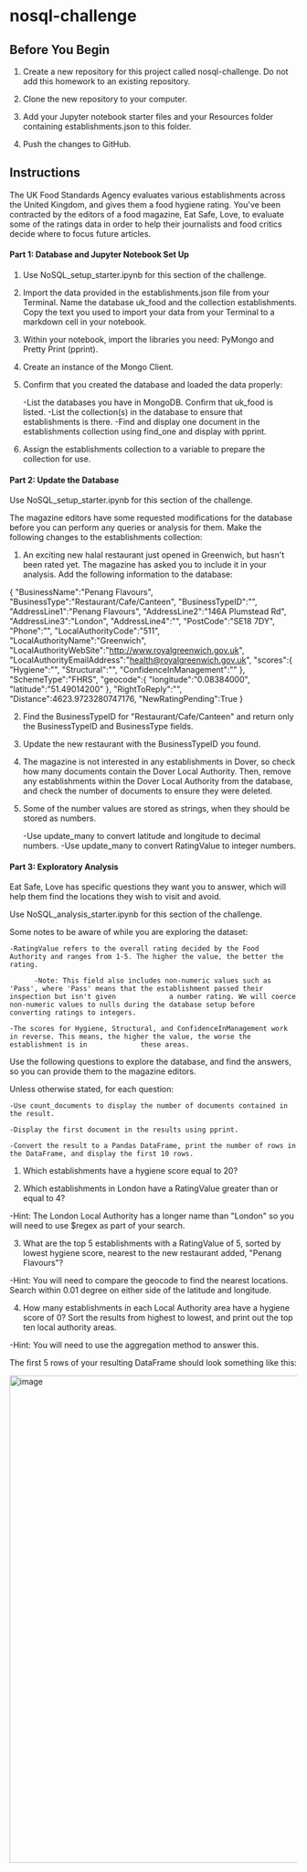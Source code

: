 # nosql-challenge

## Before You Begin
1. Create a new repository for this project called nosql-challenge. Do not add this homework to an existing repository.

2. Clone the new repository to your computer.

3. Add your Jupyter notebook starter files and your Resources folder containing establishments.json to this folder.

4. Push the changes to GitHub.


## Instructions
The UK Food Standards Agency evaluates various establishments across the United Kingdom, and gives them a food hygiene rating. You've been contracted by the editors of a food magazine, Eat Safe, Love, to evaluate some of the ratings data in order to help their journalists and food critics decide where to focus future articles.

#### Part 1: Database and Jupyter Notebook Set Up
1. Use NoSQL_setup_starter.ipynb for this section of the challenge.

2. Import the data provided in the establishments.json file from your Terminal. Name the database uk_food and the collection establishments. Copy the text you used to import your data from your Terminal to a markdown cell in your notebook.

3. Within your notebook, import the libraries you need: PyMongo and Pretty Print (pprint).

4. Create an instance of the Mongo Client.

5. Confirm that you created the database and loaded the data properly:

      -List the databases you have in MongoDB. Confirm that uk_food is listed.
      -List the collection(s) in the database to ensure that establishments is there.
      -Find and display one document in the establishments collection using find_one and display with pprint.
6. Assign the establishments collection to a variable to prepare the collection for use.

#### Part 2: Update the Database
Use NoSQL_setup_starter.ipynb for this section of the challenge.

The magazine editors have some requested modifications for the database before you can perform any queries or analysis for them. Make the following changes to the establishments collection:

1. An exciting new halal restaurant just opened in Greenwich, but hasn't been rated yet. The magazine has asked you to include it in your analysis. Add the following information to the database:

{
    "BusinessName":"Penang Flavours",
    "BusinessType":"Restaurant/Cafe/Canteen",
    "BusinessTypeID":"",
    "AddressLine1":"Penang Flavours",
    "AddressLine2":"146A Plumstead Rd",
    "AddressLine3":"London",
    "AddressLine4":"",
    "PostCode":"SE18 7DY",
    "Phone":"",
    "LocalAuthorityCode":"511",
    "LocalAuthorityName":"Greenwich",
    "LocalAuthorityWebSite":"http://www.royalgreenwich.gov.uk",
    "LocalAuthorityEmailAddress":"health@royalgreenwich.gov.uk",
    "scores":{
        "Hygiene":"",
        "Structural":"",
        "ConfidenceInManagement":""
    },
    "SchemeType":"FHRS",
    "geocode":{
        "longitude":"0.08384000",
        "latitude":"51.49014200"
    },
    "RightToReply":"",
    "Distance":4623.9723280747176,
    "NewRatingPending":True
}

2. Find the BusinessTypeID for "Restaurant/Cafe/Canteen" and return only the BusinessTypeID and BusinessType fields.

3. Update the new restaurant with the BusinessTypeID you found.

4. The magazine is not interested in any establishments in Dover, so check how many documents contain the Dover Local Authority. Then, remove any establishments within the Dover Local Authority from the database, and check the number of documents to ensure they were deleted.

5. Some of the number values are stored as strings, when they should be stored as numbers.

      -Use update_many to convert latitude and longitude to decimal numbers.
      -Use update_many to convert RatingValue to integer numbers.
   
#### Part 3: Exploratory Analysis
Eat Safe, Love has specific questions they want you to answer, which will help them find the locations they wish to visit and avoid.

Use NoSQL_analysis_starter.ipynb for this section of the challenge.

Some notes to be aware of while you are exploring the dataset:

    -RatingValue refers to the overall rating decided by the Food Authority and ranges from 1-5. The higher the value, the better the rating.
    
          -Note: This field also includes non-numeric values such as 'Pass', where 'Pass' means that the establishment passed their inspection but isn't given             a number rating. We will coerce non-numeric values to nulls during the database setup before converting ratings to integers.
          
    -The scores for Hygiene, Structural, and ConfidenceInManagement work in reverse. This means, the higher the value, the worse the establishment is in             these areas.
          
Use the following questions to explore the database, and find the answers, so you can provide them to the magazine editors.

Unless otherwise stated, for each question:

    -Use count_documents to display the number of documents contained in the result.

    -Display the first document in the results using pprint.

    -Convert the result to a Pandas DataFrame, print the number of rows in the DataFrame, and display the first 10 rows.

1. Which establishments have a hygiene score equal to 20?

2. Which establishments in London have a RatingValue greater than or equal to 4?

  -Hint: The London Local Authority has a longer name than "London" so you will need to use $regex as part of your search.

3. What are the top 5 establishments with a RatingValue of 5, sorted by lowest hygiene score, nearest to the new restaurant added, "Penang Flavours"?

  -Hint: You will need to compare the geocode to find the nearest locations. Search within 0.01 degree on either side of the latitude and longitude.

4. How many establishments in each Local Authority area have a hygiene score of 0? Sort the results from highest to lowest, and print out the top ten local authority areas.

  -Hint: You will need to use the aggregation method to answer this.

The first 5 rows of your resulting DataFrame should look something like this:

<img width="853" alt="image" src="https://github.com/user-attachments/assets/a736721a-2bd6-4f19-9e50-4ffc71312a00" />

